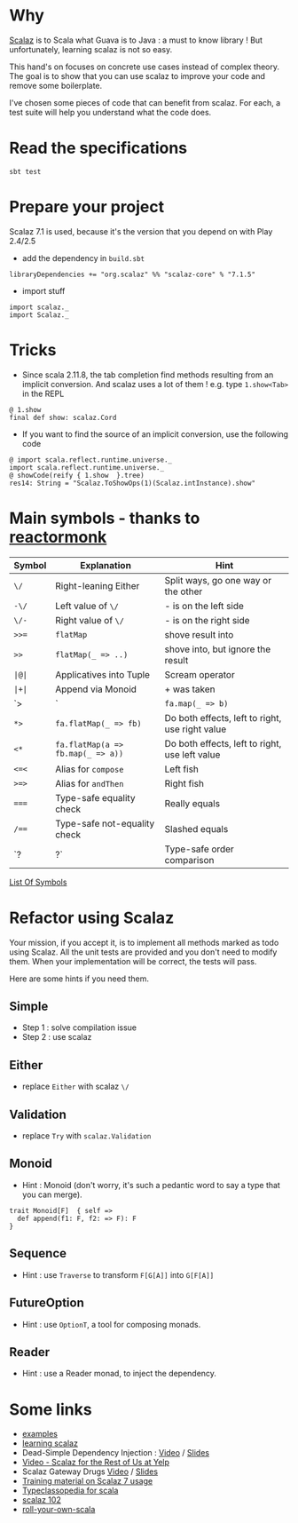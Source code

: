 # Why
[Scalaz](https://github.com/scalaz/scalaz) is to Scala what Guava is to Java : a must to know library ! But unfortunately, learning scalaz is not so easy.


This hand's on focuses on concrete use cases instead of complex theory. The goal is to show that you can use scalaz to
improve your code and remove some boilerplate.

I've chosen some pieces of code that can benefit from scalaz. For each, a test suite will help you understand what the code does.

# Read the specifications

```
sbt test
```

# Prepare your project

Scalaz 7.1 is used, because it's the version that you depend on with Play 2.4/2.5

- add the dependency in `build.sbt`

```
libraryDependencies += "org.scalaz" %% "scalaz-core" % "7.1.5"
```

- import stuff

```
import scalaz._
import Scalaz._
```

# Tricks

- Since scala 2.11.8, the tab completion find methods resulting from an implicit conversion. And scalaz uses a lot of them ! e.g. type `1.show<Tab>` in the REPL

```
@ 1.show
final def show: scalaz.Cord
```

- If you want to find the source of an implicit conversion, use the following code

```
@ import scala.reflect.runtime.universe._
import scala.reflect.runtime.universe._
@ showCode(reify { 1.show  }.tree)
res14: String = "Scalaz.ToShowOps(1)(Scalaz.intInstance).show"
```

# Main symbols - thanks to [reactormonk](https://gist.github.com/reactormonk/8bba396887cfa4d202c62761a1084ab5)

| Symbol  | Explanation             | Hint                                |
|---------|-------------------------|-------------------------------------|
| `\/`    | Right-leaning Either    | Split ways, go one way or the other |
| `-\/`   | Left value of `\/`        | - is on the left side               |
| `\/-`   | Right value  of `\/`      | - is on the right side              |
| `>>=`   | `flatMap`                 | shove result into                   |
| `>>`    | `flatMap(_ => ..)`        | shove into, but ignore the result   |
| `\|@\|` | Applicatives into Tuple | Scream operator                     |
| `\|+\|` | Append via Monoid       | + was taken                         |
| `>|`    | `fa.map(_ => b)` | Ignore the content and use a new value |
| `*>`    | `fa.flatMap(_ => fb)` | Do both effects, left to right, use right value |
| `<*`    | `fa.flatMap(a => fb.map(_ => a))` | Do both effects, left to right, use left value |
| `<=<`   | Alias for `compose` | Left fish |
| `>=>`   | Alias for `andThen` | Right fish |
| `===`   | Type-safe equality check | Really equals |
| `/==`   | Type-safe not-equality check | Slashed equals |
| `?|?`   | Type-safe order comparison | |

[List Of Symbols](https://oss.sonatype.org/service/local/repositories/releases/archive/org/scalaz/scalaz_2.11/7.3.0-M2/scalaz_2.11-7.3.0-M2-javadoc.jar/!/index.html#index.index-_ )

# Refactor using Scalaz

Your mission, if you accept it, is to implement all methods marked as todo using Scalaz. All the unit tests are provided and you don't need to modify them. When your implementation will be correct, the tests will pass.

Here are some hints if you need them.

## Simple

- Step 1 : solve compilation issue
- Step 2 : use scalaz

## Either

- replace `Either` with scalaz `\/`

## Validation

- replace `Try` with `scalaz.Validation`

## Monoid

- Hint : Monoid (don't worry, it's such a pedantic word to say a type that you can merge).

```
trait Monoid[F]  { self =>
  def append(f1: F, f2: => F): F
}
```

## Sequence

- Hint : use `Traverse` to transform `F[G[A]]` into `G[F[A]]`

## FutureOption

- Hint : use `OptionT`, a tool for composing monads.

## Reader

- Hint : use a Reader monad, to inject the dependency.

# Some links

- [examples](https://github.com/scalaz/scalaz/tree/series/7.1.x/example/src/main/scala/scalaz/example)
- [learning scalaz](http://www.eed3si9n.com/learning-scalaz/)
- Dead-Simple Dependency Injection : [Video](https://www.youtube.com/watch?v=ZasXwtTRkio) /  [Slides](https://speakerdeck.com/marakana/dead-simple-dependency-injection-in-scala)
- [Video - Scalaz for the Rest of Us at Yelp](https://www.youtube.com/watch?v=kcfIH3GYXMI)
- Scalaz Gateway Drugs [Video](https://www.youtube.com/watch?v=BsC-11Baouw) / [Slides](http://slides.com/bwmcadams/scalaz-gateway-drugs#/)
- [Training material on Scalaz 7 usage](http://www.slideshare.net/mpilquist/scalaz-13068563)
- [Typeclassopedia for scala](http://typeclassopedia.bitbucket.org/)
- [scalaz 102](http://slides.com/coltfrederickson/scalaz-102-2-1#/)
- [roll-your-own-scala](https://meta.plasm.us/posts/2015/07/11/roll-your-own-scala/)

